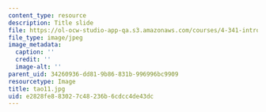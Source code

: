 ```yaml
---
content_type: resource
description: Title slide
file: https://ol-ocw-studio-app-qa.s3.amazonaws.com/courses/4-341-introduction-to-photography-fall-2002/e2828fe883027c48236b6cdcc4de43dc_tao11.jpg
file_type: image/jpeg
image_metadata:
  caption: ''
  credit: ''
  image-alt: ''
parent_uid: 34260936-dd81-9b86-831b-996996bc9909
resourcetype: Image
title: tao11.jpg
uid: e2828fe8-8302-7c48-236b-6cdcc4de43dc
---
```

